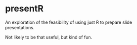 # presentR

An exploration of the feasibility of using just R to prepare slide
presentations.

Not likely to be that useful, but kind of fun.


